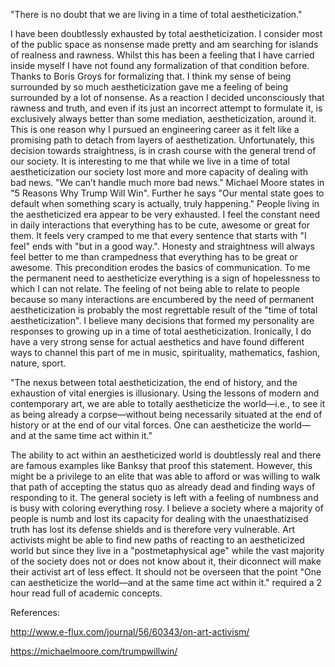"There is no doubt that we are living in a time of total aestheticization."

I have been doubtlessly exhausted by total aestheticization. I consider most of the public space as nonsense made pretty and am searching for islands of realness and rawness. Whilst this has been a feeling that I have carried inside myself I have not found any formalization of that condition before. Thanks to Boris Groys for formalizing that. I think my sense of being surrounded by so much aestheticization gave me a feeling of being surrounded by a lot of nonsense. As a reaction I decided unconsciously that rawness and truth, and even if its just an incorrect attempt to formulate it, is exclusively always better than some mediation, aestheticization, around it. This is one reason why I pursued an engineering career as it felt like a promising path to detach from layers of aesthetization. Unfortunately, this decision towards straightness, is in crash course with the general trend of our society. It is interesting to me that while we live in a time of total aestheticization our society lost more and more capacity of dealing with bad news. "We can’t handle much more bad news." Michael Moore states in "5 Reasons Why Trump Will Win". Further he says "Our mental state goes to default when something scary is actually, truly happening." People living in the aestheticized era appear to be very exhausted. I feel the constant need in daily interactions that everything has to be cute, awesome or great for them. It feels very cramped to me that every sentence that starts with "I feel" ends with "but in a good way.". Honesty and straightness will always feel better to me than crampedness that everything has to be great or awesome. This precondition erodes the basics of communication. To me the permanent need to aestheticize everything is a sign of hopelessness to which I can not relate. The feeling of not being able to relate to people because so many interactions are encumbered by the need of permanent aestheticization is probably the most regrettable result of the "time of total aestheticization". I believe many decisions that formed my personality are responses to growing up in a time of total aestheticization. Ironically, I do have a very strong sense for actual aesthetics and have found different ways to channel this part of me in music, spirituality, mathematics, fashion, nature, sport.


"The nexus between total aestheticization, the end of history, and the exhaustion of vital energies is illusionary. Using the lessons of modern and contemporary art, we are able to totally aestheticize the world—i.e., to see it as being already a corpse—without being necessarily situated at the end of history or at the end of our vital forces. One can aestheticize the world—and at the same time act within it."

The ability to act within an aestheticized world is doubtlessly real and there are famous examples like Banksy that proof this statement. However, this might be a privilege to an elite that was able to afford or was willing to walk that path of accepting the status quo as already dead and finding ways of responding to it. The general society is left with a feeling of numbness and is busy with coloring everything rosy. I believe a society where a majority of people is numb and lost its capacity for dealing with the unaesthatizised truth has lost its defense shields and is therefore very vulnerable. Art activists might be able to find new paths of reacting to an aestheticized world but since they live in a "postmetaphysical age" while the vast majority of the society does not or does not know about it, their diconnect will make their activist art of less effect. It should not be overseen that the point "One can aestheticize the world—and at the same time act within it." required a 2 hour read full of academic concepts.


References:

http://www.e-flux.com/journal/56/60343/on-art-activism/

https://michaelmoore.com/trumpwillwin/
